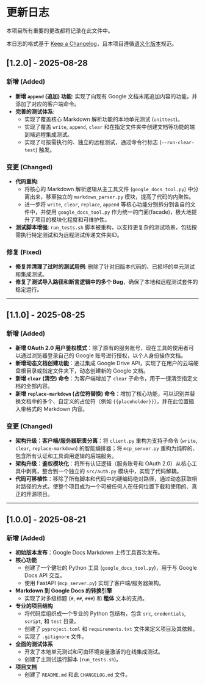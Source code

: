 # 更新日志

本项目所有重要的更改都将记录在此文件中。

本日志的格式基于 [Keep a Changelog](https://keepachangelog.com/en/1.0.0/)，且本项目遵循[语义化版本](https://semver.org/spec/v2.0.0.html)规范。

## [1.2.0] - 2025-08-28

### 新增 (Added)
- **新增 `append` (追加) 功能**: 实现了向现有 Google 文档末尾追加内容的功能，并添加了对应的客户端命令。
- **完善的测试体系**: 
    - 实现了覆盖核心 Markdown 解析功能的本地单元测试 (`unittest`)。
    - 实现了覆盖 `write`, `append`, `clear` 和在指定文件夹中创建文档等功能的端到端远程集成测试。
    - 实现了可按需执行的、独立的远程测试，通过命令行标志 (`--run-clear-test`) 触发。

### 变更 (Changed)
- **代码重构**: 
    - 将核心的 Markdown 解析逻辑从主工具文件 (`google_docs_tool.py`) 中分离出来，移至独立的 `markdown_parser.py` 模块，提高了代码的内聚性。
    - 进一步将 `write`, `clear`, `replace`, `append` 等核心功能分别拆分到各自的文件中，并使用 `google_docs_tool.py` 作为统一的门面(facade)，极大地提升了项目的模块化程度和可维护性。
- **测试脚本增强**: `run_tests.sh` 脚本被重构，以支持更复杂的测试场景，包括按需执行特定测试和为远程测试传递文件夹ID。

### 修复 (Fixed)
- **修复并清理了过时的测试用例**: 删除了针对旧版本代码的、已损坏的单元测试和集成测试。
- **修复了测试导入路径和断言逻辑中的多个 Bug**，确保了本地和远程测试套件的稳定运行。

---

## [1.1.0] - 2025-08-25

### 新增 (Added)

- **新增 OAuth 2.0 用户鉴权模式**：除了原有的服务账号，现在工具的使用者可以通过浏览器登录自己的 Google 账号进行授权，以个人身份操作文档。
- **新增动态文档创建功能**：通过集成 Google Drive API，实现了在用户的云端硬盘根目录或指定文件夹下，动态创建新的 Google 文档。
- **新增 `clear` (清空) 命令**：为客户端增加了 `clear` 子命令，用于一键清空指定文档的全部内容。
- **新增 `replace-markdown` (占位符替换) 命令**：增加了核心功能，可以识别并替换文档中的多个、自定义的占位符（例如 `{{placeholder}}`），并在此位置插入带格式的 Markdown 内容。

### 变更 (Changed)

- **架构升级：客户端/服务器职责分离**：将 `client.py` 重构为支持子命令 (`write`, `clear`, `replace-markdown`) 的智能编排器；将 `mcp_server.py` 重构为纯粹的、包含所有认证和工具调用逻辑的后端服务。
- **架构升级：鉴权模块化**：将所有认证逻辑（服务账号和 OAuth 2.0）从核心工具中剥离，整合到一个独立的 `src/auth.py` 模块中，实现了代码解耦。
- **代码可移植性**：移除了所有脚本和代码中的硬编码绝对路径，通过动态获取相对路径的方式，使整个项目成为一个可被任何人在任何位置下载和使用的、真正的开源项目。

---

## [1.0.0] - 2025-08-21

### 新增 (Added)

- **初始版本发布**：Google Docs Markdown 上传工具首次发布。
- **核心功能**
    - 创建了一个健壮的 Python 工具 (`google_docs_tool.py`)，用于与 Google Docs API 交互。
    - 使用 FastAPI (`mcp_server.py`) 实现了客户端/服务器架构。
- **Markdown 到 Google Docs 的转换引擎**
    - 实现了对多级标题 (`#`, `##`, `###`) 和 **粗体** 文本的支持。
- **专业的项目结构**
    - 将代码库组织成一个专业的 Python 包结构，包含 `src`, `credentials`, `script`, 和 `test` 目录。
    - 创建了 `pyproject.toml` 和 `requirements.txt` 文件来定义项目及其依赖。
    - 实现了 `.gitignore` 文件。
- **全面的测试体系**
    - 开发了本地单元测试和可由环境变量激活的在线集成测试。
    - 创建了主测试运行脚本 (`run_tests.sh`)。
- **项目文档**
    - 创建了 `README.md` 和此 `CHANGELOG.md` 文件。